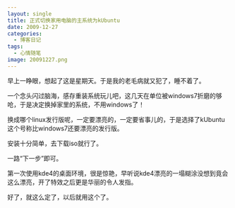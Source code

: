 ```yaml
---
layout: single
title: 正式切换家用电脑的主系统为kUbuntu
date: 2009-12-27
categories:
  - 博客日记
tags:
  - 心情随笔
image: 20091227.png
---
```


早上一睁眼，想起了这是星期天。于是我的老毛病就又犯了，睡不着了。

一个念头闪过脑海，感存重装系统玩儿吧，这几天在单位被windows7折磨的够呛，于是决定换掉家里的系统，不用windows了！

换成哪个linux发行版呢，一定要漂亮的，一定要省事儿的，于是选择了kUbuntu这个号称比windows7还要漂亮的发行版。

安装十分简单，去下载iso就行了。

一路“下一步”即可。

第一次使用kde4的桌面环境，很是惊艳，早听说kde4漂亮的一塌糊涂没想到竟会这么漂亮，开了特效之后更是华丽的令人发指。

好了，就这么定了，以后就用这个了。
